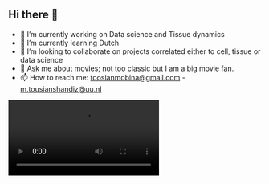 ## Hi there 👋


- 🔭 I’m currently working on Data science and Tissue dynamics
- 🌱 I’m currently learning Dutch
- 👯 I’m looking to collaborate on projects correlated either to cell, tissue or data science
- 💬 Ask me about movies; not too classic but I am a big movie fan.
- 📫 How to reach me: toosianmobina@gmail.com - m.tousianshandiz@uu.nl


![SPV Vertex model](https://github.com/Mobinati/mobinati/blob/main/animation%201736383618.mp4)
